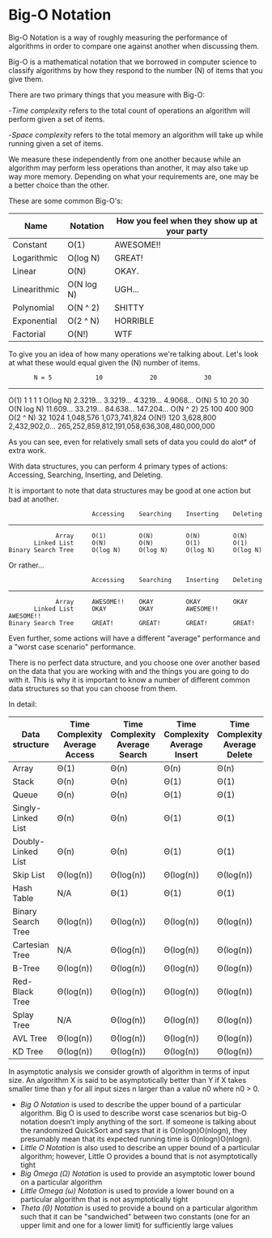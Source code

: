 # Big-O Notation
Big-O Notation is a way of roughly measuring the performance of algorithms
in order to compare one against another when discussing them.

Big-O is a mathematical notation that we borrowed in computer science to
classify algorithms by how they respond to the number (N) of items that you
give them.

There are two primary things that you measure with Big-O:

-*Time complexity* refers to the total count of operations an algorithm
  will perform given a set of items.

-*Space complexity* refers to the total memory an algorithm will take up
  while running given a set of items.

We measure these independently from one another because while an algorithm
may perform less operations than another, it may also take up way more
memory. Depending on what your requirements are, one may be a better choice
than the other.

These are some common Big-O's:

|Name         | Notation    |How you feel when they show up at your party
|-------------|-------------|-------------------------------------------
|Constant     | O(1)        |AWESOME!!
|Logarithmic  | O(log N)    |GREAT!
|Linear       | O(N)        |OKAY.
|Linearithmic | O(N log N)  |UGH...
|Polynomial   | O(N ^ 2)    |SHITTY
|Exponential  | O(2 ^ N)    |HORRIBLE
|Factorial    | O(N!)       |WTF

To give you an idea of how many operations we're talking about. Let's look
at what these would equal given the (N) number of items.

           N = 5            10             20             30
-----------------------------------------------------------------------
O(1)           1            1              1              1
O(log N)       2.3219...    3.3219...      4.3219...      4.9068...
O(N)           5            10             20             30
O(N log N)     11.609...    33.219...      84.638...      147.204...
O(N ^ 2)       25           100            400            900
O(2 ^ N)       32           1024           1,048,576      1,073,741,824
O(N!)          120          3,628,800      2,432,902,0... 265,252,859,812,191,058,636,308,480,000,000

As you can see, even for relatively small sets of data you could do alot*
of extra work.

With data structures, you can perform 4 primary types of actions:
Accessing, Searching, Inserting, and Deleting.

It is important to note that data structures may be good at one action but
bad at another.

                           Accessing    Searching    Inserting    Deleting
   -------------------------------------------------------------------------
                 Array     O(1)         O(N)         O(N)         O(N)
           Linked List     O(N)         O(N)         O(1)         O(1)
    Binary Search Tree     O(log N)     O(log N)     O(log N)     O(log N)

Or rather...

                           Accessing    Searching    Inserting    Deleting
   -------------------------------------------------------------------------
                 Array     AWESOME!!    OKAY         OKAY         OKAY
           Linked List     OKAY         OKAY         AWESOME!!    AWESOME!!
    Binary Search Tree     GREAT!       GREAT!       GREAT!       GREAT!

Even further, some actions will have a different "average" performance and a
"worst case scenario" performance.

There is no perfect data structure, and you choose one over another based on
the data that you are working with and the things you are going to do with
it. This is why it is important to know a number of different common data
structures so that you can choose from them.

In detail:

Data structure|Time Complexity Average Access|Time Complexity Average Search|Time Complexity Average Insert|Time Complexity Average Delete|Time Complexity Worst Access|Time Complexity Worst Search|Time Complexity Worst Insert|Time Complexity Worst Delete|Space Complexity (Worst)|
--------------|------------|------------|--------|--------|-----------|-----------|-------|-------|----|
Array         |Θ(1)        |Θ(n)        |Θ(n)    |Θ(n)    |O(1)       |O(n)       |O(n)   |O(n)   |O(n)|
Stack|Θ(n)|Θ(n)|Θ(1)|Θ(1)|O(n)|O(n)|O(1)|O(1)|O(n)|
Queue|Θ(n)|Θ(n)|Θ(1)|Θ(1)|O(n)|O(n)|O(1)|O(1)|O(n)|
Singly-Linked List|Θ(n)|Θ(n)|Θ(1)|Θ(1)|O(n)|O(n)|O(1)|O(1)|O(n)|
Doubly-Linked List|Θ(n)|Θ(n)|Θ(1)|Θ(1)|O(n)|O(n)|O(1)|O(1)|O(n)|
Skip List|Θ(log(n))|Θ(log(n))|Θ(log(n))|Θ(log(n))|O(n)|O(n)|O(n)|O(n)|O(n log(n))|
Hash Table|N/A|Θ(1)|Θ(1)|Θ(1)|N/A|O(n)|O(n)|O(n)|O(n)|
Binary Search Tree|Θ(log(n))|Θ(log(n))|Θ(log(n))|Θ(log(n))|O(n)|O(n)|O(n)|O(n)|O(n)|
Cartesian Tree|N/A|Θ(log(n))|Θ(log(n))|Θ(log(n))|N/A|O(n)|O(n)|O(n)|O(n)|
B-Tree|Θ(log(n))|Θ(log(n))|Θ(log(n))|Θ(log(n))|O(log(n))|O(log(n))|O(log(n))|O(log(n))|O(n)|
Red-Black Tree|Θ(log(n))|Θ(log(n))|Θ(log(n))|Θ(log(n))|O(log(n))|O(log(n))|O(log(n))|O(log(n))|O(n)|
Splay Tree|N/A|Θ(log(n))|Θ(log(n))|Θ(log(n))|N/A|O(log(n))|O(log(n))|O(log(n))|O(n)|
AVL Tree|Θ(log(n))|Θ(log(n))|Θ(log(n))|Θ(log(n))|O(log(n))|O(log(n))|O(log(n))|O(log(n))|O(n)|
KD Tree|Θ(log(n))|Θ(log(n))|Θ(log(n))|Θ(log(n))|O(n)|O(n)|O(n)|O(n)|O(n)|

In asymptotic analysis we consider growth of algorithm in terms of input size. An algorithm X is said to be asymptotically better than Y if X takes smaller time than y for all input sizes n larger than a value n0 where n0 > 0.

* *Big O Notation* is used to describe the upper bound of a particular algorithm. Big O is used to describe worst case scenarios but big-O notation doesn’t imply anything of the sort. If someone is talking about the randomized QuickSort and says that it is O(nlogn)O(nlog⁡n), they presumably mean that its expected running time is O(nlogn)O(nlog⁡n).
* *Little O Notation* is also used to describe an upper bound of a particular algorithm; however, Little O provides a bound
  that is not asymptotically tight
* *Big Omega (Ω) Notation* is used to provide an asymptotic lower bound on a particular algorithm
* *Little Omega (ω) Notation* is used to provide a lower bound on a particular algorithm that is not asymptotically tight
* *Theta (Θ) Notation* is used to provide a bound on a particular algorithm such that it can be "sandwiched" between
  two constants (one for an upper limit and one for a lower limit) for sufficiently large values
